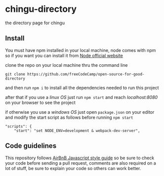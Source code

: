 # chingu-directory
the directory page for chingu

## Install

You must have npm installed in your local machine, node comes with npm so if you want you can install it from [Node official website](https://nodejs.org/en/)

clone the repo on your local machine thru the command line

`git clone https://github.com/freeCodeCamp/open-source-for-good-directory`

and then run `npm i` to install all the dependencies needed to run this project

after that if you use a *linux OS* just run `npm start` and reach _localhost:8080_ on your browser to see the project

if otherwise you use a *windows OS* just open `package.json` on your editor and modify the start script as follows before running `npm start`

```
"scripts": {
    "start": "set NODE_ENV=development & webpack-dev-server",
```


## Code guidelines

This repository follows [AirBnB Javascript style guide](https://github.com/airbnb/javascript) so be sure to check your code before sending a pull request, comments are also required on a lot of stuff, be sure to explain your code so others can work better.
